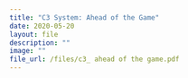 ```yaml
---
title: "C3 System: Ahead of the Game"
date: 2020-05-20
layout: file
description: ""
image: ""
file_url: /files/c3_ ahead of the game.pdf
---
```

